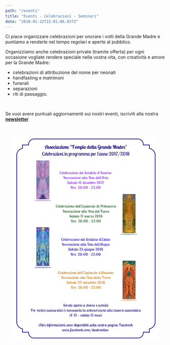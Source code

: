 ```yaml
---
path: "/eventi"
title: "Eventi - Celebrazioni - Seminari"
date: "2018-01-22T22:01:06.037Z"
---
```


Ci piace organizzare celebrazioni per onorare i volti della Grande Madre e puntiamo a renderle nel tempo regolari e aperte al pubblico.

Organizziamo anche celebrazioni private (tramite offerta) per ogni occasione vogliate rendere speciale nella vostra vita, con creatività e amore per la Grande Madre:  
+ celebrazioni di attribuzione del nome per neonati
+ handfasting e matrimoni
+ funerali
+ separazioni
+ riti di passaggio.  

<br/>

Se vuoi avere puntuali aggiornamenti sui nostri eventi, iscriviti alla nostra <a href="http://eepurl.com/dn1OzT" target="_blank_">**newsletter**</a>

<br/>

<p align="center">
  <img style='width:90%;' border="0" alt="testo sopra" src="/media/photos/celebrazioni-2017-2018.jpg">
</p>
